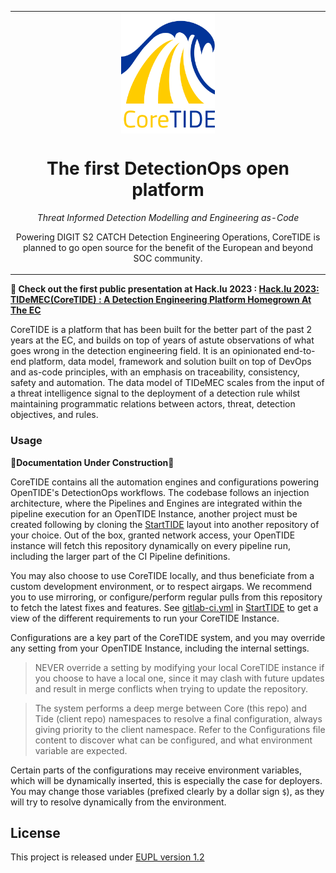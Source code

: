 <table align="center"><tr><td align="center" width="9999">
<img src="coretide-logo.png" align="center" width="150" alt="Project icon">

# The first DetectionOps open platform

_Threat Informed Detection Modelling and Engineering as-Code_

Powering DIGIT S2 CATCH Detection Engineering Operations,
CoreTIDE is planned to go open source for the benefit of the European and beyond SOC community.

</td></tr></table>

**🎤 Check out the first public presentation at Hack.lu 2023 : [Hack.lu 2023: TIDeMEC(CoreTIDE) : A Detection Engineering Platform Homegrown At The EC](https://www.youtube.com/watch?v=lng-87nRTGQ)**

CoreTIDE is a platform that has been built for the better part of the past 2 years at the EC, and builds on top of years of astute observations of what goes wrong in the detection engineering field. It is an opinionated end-to-end platform, data model, framework and solution built on top of DevOps and as-code principles, with an emphasis on traceability, consistency, safety and automation. The data model of TIDeMEC scales from the input of a threat intelligence signal to the deployment of a detection rule whilst maintaining programmatic relations between actors, threat, detection objectives, and rules.

### Usage

**🚧Documentation Under Construction🚧**

CoreTIDE contains all the automation engines and configurations powering OpenTIDE's DetectionOps workflows. The codebase follows an injection architecture, where the Pipelines and Engines are integrated within the pipeline execution for an OpenTIDE Instance, another project must be created following by cloning the [StartTIDE](https://code.europa.eu/ec-digit-s2/opentide/starttide) layout into another repository of your choice. Out of the box, granted network access, your OpenTIDE instance will fetch this repository dynamically on every pipeline run, including the larger part of the CI Pipeline definitions.

You may also choose to use CoreTIDE locally, and thus beneficiate from a custom development environment, or to respect airgaps. We recommend you to use mirroring, or configure/perform regular pulls from this repository to fetch the latest fixes and features. See [gitlab-ci.yml](https://code.europa.eu/ec-digit-s2/opentide/starttide/-/blob/tide/.gitlab-ci.yml?ref_type=heads) in [StartTIDE](https://code.europa.eu/ec-digit-s2/opentide/starttide) to get a view of the different requirements to run your CoreTIDE Instance.

Configurations are a key part of the CoreTIDE system, and you may override any setting from your OpenTIDE Instance, including the internal settings. 
> NEVER override a setting by modifying your local CoreTIDE instance if you choose to have a local one, since it may clash with future updates and result in merge conflicts when trying to update the repository.

> The system performs a deep merge between Core (this repo) and Tide (client repo) namespaces to resolve a final configuration, always giving priority to the client namespace. Refer to the Configurations file content to discover what can be configured, and what environment variable are expected.

Certain parts of the configurations may receive environment variables, which will be dynamically inserted, this is especially the case for deployers. You may change those variables (prefixed clearly by a dollar sign `$`), as they will try to resolve dynamically from the environment. 

## License
This project is released under [EUPL version 1.2](https://eupl.eu/)

